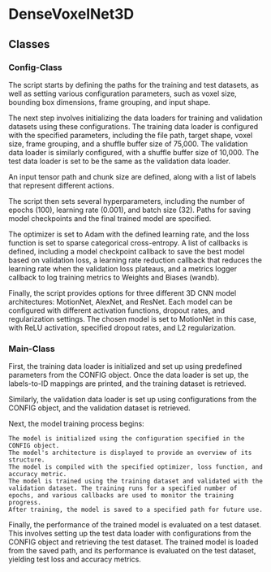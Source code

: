 # DenseVoxelNet3D



## Classes

### Config-Class
The script starts by defining the paths for the training and test datasets, as well as setting various configuration parameters, such as voxel size, bounding box dimensions, frame grouping, and input shape.

The next step involves initializing the data loaders for training and validation datasets using these configurations. The training data loader is configured with the specified parameters, including the file path, target shape, voxel size, frame grouping, and a shuffle buffer size of 75,000. The validation data loader is similarly configured, with a shuffle buffer size of 10,000. The test data loader is set to be the same as the validation data loader.

An input tensor path and chunk size are defined, along with a list of labels that represent different actions.

The script then sets several hyperparameters, including the number of epochs (100), learning rate (0.001), and batch size (32). Paths for saving model checkpoints and the final trained model are specified.

The optimizer is set to Adam with the defined learning rate, and the loss function is set to sparse categorical cross-entropy. A list of callbacks is defined, including a model checkpoint callback to save the best model based on validation loss, a learning rate reduction callback that reduces the learning rate when the validation loss plateaus, and a metrics logger callback to log training metrics to Weights and Biases (wandb).

Finally, the script provides options for three different 3D CNN model architectures: MotionNet, AlexNet, and ResNet. Each model can be configured with different activation functions, dropout rates, and regularization settings. The chosen model is set to MotionNet in this case, with ReLU activation, specified dropout rates, and L2 regularization.

### Main-Class
First, the training data loader is initialized and set up using predefined parameters from the CONFIG object. Once the data loader is set up, the labels-to-ID mappings are printed, and the training dataset is retrieved.

Similarly, the validation data loader is set up using configurations from the CONFIG object, and the validation dataset is retrieved.

Next, the model training process begins:

    The model is initialized using the configuration specified in the CONFIG object.
    The model's architecture is displayed to provide an overview of its structure.
    The model is compiled with the specified optimizer, loss function, and accuracy metric.
    The model is trained using the training dataset and validated with the validation dataset. The training runs for a specified number of epochs, and various callbacks are used to monitor the training progress.
    After training, the model is saved to a specified path for future use.

Finally, the performance of the trained model is evaluated on a test dataset. This involves setting up the test data loader with configurations from the CONFIG object and retrieving the test dataset. The trained model is loaded from the saved path, and its performance is evaluated on the test dataset, yielding test loss and accuracy metrics.
